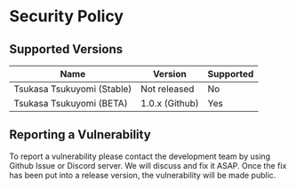 # Security Policy

## Supported Versions

| Name                       | Version        | Supported           |
| -------------------------- | -------------- | ------------------- |
| Tsukasa Tsukuyomi (Stable) | Not released   | No                  |
| Tsukasa Tsukuyomi (BETA)   | 1.0.x (Github) | Yes                 |

## Reporting a Vulnerability

To report a vulnerability please contact the development team by using Github Issue or Discord server. We will discuss and fix it ASAP. Once the fix has been put into a release version, the vulnerability will be made public.
